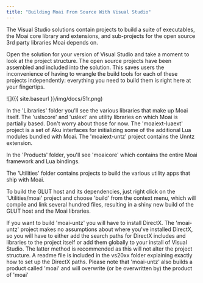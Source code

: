 ```yaml
---
title: "Building Moai From Source With Visual Studio"
---
```


The Visual Studio solutions contain projects to build a suite of executables, the Moai core library and extensions, and sub-projects for the open source 3rd party libraries Moai depends on.

Open the solution for your version of Visual Studio and take a moment to look at the project structure. The open source projects have been assembled and included into the solution. This saves users the inconvenience of having to wrangle the build tools for each of these projects independently: everything you need to build them is right here at your fingertips.

![]({{ site.baseurl }}/img/docs/51r.png)

In the 'Libraries' folder you'll see the various libraries that make up Moai itself. The 'uslscore' and 'uslext' are utility libraries on which Moai is partially based. Don't worry about those for now. The 'moaiext-luaext' project is a set of Aku interfaces for initializing some of the additional Lua modules bundled with Moai. The 'moaiext-untz' project contains the Unntz extension.

In the 'Products' folder, you'll see 'moaicore' which contains the entire Moai framework and Lua bindings.

The 'Utilities' folder contains projects to build the various utility apps that ship with Moai.

To build the GLUT host and its dependencies, just right click on the 'Utilities/moai' project and choose 'build' from the context menu, which will compile and link several hundred files, resulting in a shiny new build of the GLUT host and the Moai libraries.

If you want to build 'moai-untz' you will have to install DirectX. The 'moai-untz' project makes no assumptions about where you've installed DirectX, so you will have to either add the search paths for DirectX includes and libraries to the project itself or add them globally to your install of Visual Studio. The latter method is recommended as this will not alter the project structure. A readme file is included in the vs20xx folder explaining exactly how to set up the DirectX paths. Please note that 'moai-untz' also builds a product called 'moai' and will overwrite (or be overwritten by) the product of 'moai'
